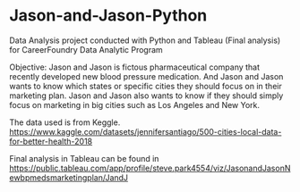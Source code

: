 # Jason-and-Jason-Python

Data Analysis project conducted with Python and Tableau (Final analysis) for CareerFoundry Data Analytic Program

Objective: Jason and Jason is fictous pharmaceutical company that recently developed new blood pressure medication. And Jason and Jason wants to know which states or specific cities they should focus on in their marketing plan. Jason and Jason also wants to know if they should simply focus on marketing in big cities such as Los Angeles and New York. 

The data used is from Keggle. https://www.kaggle.com/datasets/jennifersantiago/500-cities-local-data-for-better-health-2018

Final analysis in Tableau can be found in https://public.tableau.com/app/profile/steve.park4554/viz/JasonandJasonNewbpmedsmarketingplan/JandJ
